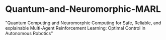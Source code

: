 # Quantum-and-Neuromorphic-MARL
"Quantum Computing and Neuromorphic Computing for Safe, Reliable, and explainable Multi-Agent Reinforcement Learning: Optimal Control in Autonomous Robotics"
